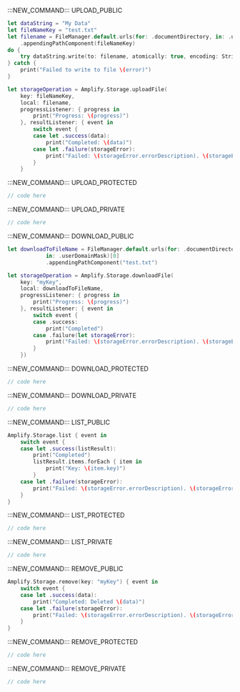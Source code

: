 :::NEW_COMMAND:::
UPLOAD_PUBLIC
```swift
let dataString = "My Data"
let fileNameKey = "test.txt"
let filename = FileManager.default.urls(for: .documentDirectory, in: .userDomainMask)[0]
    .appendingPathComponent(fileNameKey)
do {
    try dataString.write(to: filename, atomically: true, encoding: String.Encoding.utf8)
} catch {
    print("Failed to write to file \(error)")
}

let storageOperation = Amplify.Storage.uploadFile(
    key: fileNameKey,
    local: filename,
    progressListener: { progress in
        print("Progress: \(progress)")
    }, resultListener: { event in
        switch event {
        case let .success(data):
            print("Completed: \(data)")
        case let .failure(storageError):
            print("Failed: \(storageError.errorDescription). \(storageError.recoverySuggestion)")
        }
    }
```
:::NEW_COMMAND:::
UPLOAD_PROTECTED
```swift
// code here
```
:::NEW_COMMAND:::
UPLOAD_PRIVATE
```swift
// code here
```
:::NEW_COMMAND:::
DOWNLOAD_PUBLIC
```swift
let downloadToFileName = FileManager.default.urls(for: .documentDirectory,
            in: .userDomainMask)[0]
            .appendingPathComponent("test.txt")

let storageOperation = Amplify.Storage.downloadFile(
    key: "myKey",
    local: downloadToFileName,
    progressListener: { progress in
        print("Progress: \(progress)")
    }, resultListener: { event in
        switch event {
        case .success:
            print("Completed")
        case .failure(let storageError):
            print("Failed: \(storageError.errorDescription). \(storageError.recoverySuggestion)")
        }
    })
```
:::NEW_COMMAND:::
DOWNLOAD_PROTECTED
```swift
// code here
```
:::NEW_COMMAND:::
DOWNLOAD_PRIVATE
```swift
// code here
```
:::NEW_COMMAND:::
LIST_PUBLIC
```swift
Amplify.Storage.list { event in
    switch event {
    case let .success(listResult):
        print("Completed")
        listResult.items.forEach { item in
            print("Key: \(item.key)")
        }
    case let .failure(storageError):
        print("Failed: \(storageError.errorDescription). \(storageError.recoverySuggestion)")
    }
}
```
:::NEW_COMMAND:::
LIST_PROTECTED
```swift
// code here
```
:::NEW_COMMAND:::
LIST_PRIVATE
```swift
// code here
```
:::NEW_COMMAND:::
REMOVE_PUBLIC
```swift
Amplify.Storage.remove(key: "myKey") { event in
    switch event {
    case let .success(data):
        print("Completed: Deleted \(data)")
    case let .failure(storageError):
        print("Failed: \(storageError.errorDescription). \(storageError.recoverySuggestion)")
    }
}
```
:::NEW_COMMAND:::
REMOVE_PROTECTED
```swift
// code here
```
:::NEW_COMMAND:::
REMOVE_PRIVATE
```swift
// code here
```